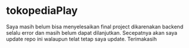 # tokopediaPlay
Saya masih belum bisa menyelesaikan final project dikarenakan backend selalu error dan masih belum dapat dilanjutkan. Secepatnya akan saya update repo ini walaupun telat tetap saya update. Terimakasih
